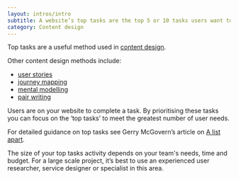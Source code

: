 ```yaml
---
layout: intros/intro
subtitle: A website’s top tasks are the top 5 or 10 tasks users want to complete on your website. By working out the top tasks you will define your users’ priorities.
category: Content design
---
```


Top tasks are a useful method used in [content design](/content-strategy/creating-user-centred-content/content-design/).

Other content design methods include:
- [user stories](/content-strategy/creating-user-centred-content/content-design/user-stories/)
- [journey mapping](/content-strategy/creating-user-centred-content/content-design/journey-mapping/)
- [mental modelling](/content-strategy/creating-user-centred-content/content-design/mental-modelling/)
- [pair writing](/content-strategy/creating-user-centred-content/content-design/pair-writing)


Users are on your website to complete a task. By prioritising these tasks you can focus on the ‘top tasks’ to meet the greatest number of user needs.

For detailed guidance on top tasks see Gerry McGovern’s article on [A list apart](https://alistapart.com/article/what-really-matters-focusing-on-top-tasks).

The size of your top tasks activity depends on your team's needs, time and budget. For a large scale project, it’s best to use an experienced user researcher, service designer or specialist in this area. 
